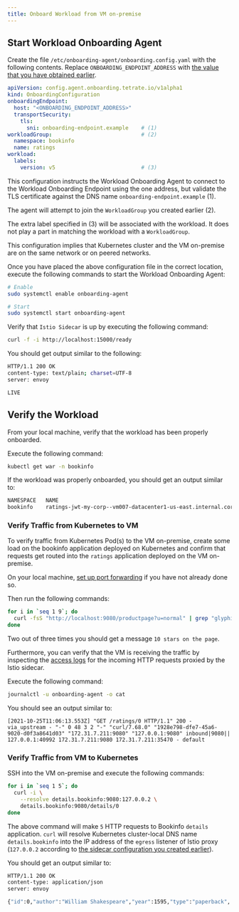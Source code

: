 ```yaml
---
title: Onboard Workload from VM on-premise
---
```


## Start Workload Onboarding Agent

Create the file `/etc/onboarding-agent/onboarding.config.yaml` with the following contents.
Replace `ONBOARDING_ENDPOINT_ADDRESS` with [the value that you have obtained earlier](../aws-ec2/enable-workload-onboarding#verify-the-workload-onboarding-endpoint).

```yaml
apiVersion: config.agent.onboarding.tetrate.io/v1alpha1
kind: OnboardingConfiguration
onboardingEndpoint:
  host: "<ONBOARDING_ENDPOINT_ADDRESS>"
  transportSecurity:
    tls:
      sni: onboarding-endpoint.example    # (1)
workloadGroup:                            # (2)
  namespace: bookinfo
  name: ratings
workload:
  labels:
    version: v5                           # (3)
```

This configuration instructs the Workload Onboarding Agent to connect
to the Workload Onboarding Endpoint using the one address, but validate
the TLS certificate against the DNS name `onboarding-endpoint.example` (1).

The agent will attempt to join the `WorkloadGroup` you created earlier (2).

The extra label specified in (3) will be associated with the workload.
It does not play a part in matching the workload with a `WorkloadGroup`.

This configuration implies that Kubernetes cluster and the VM on-premise
are on the same network or on peered networks.

Once you have placed the above configuration file in the correct
location, execute the following commands to start the Workload Onboarding Agent:

```bash
# Enable
sudo systemctl enable onboarding-agent

# Start
sudo systemctl start onboarding-agent
```

Verify that `Istio Sidecar` is up by executing the following command:

```bash
curl -f -i http://localhost:15000/ready
```

You should get output similar to the following:

```bash
HTTP/1.1 200 OK
content-type: text/plain; charset=UTF-8
server: envoy

LIVE
```

## Verify the Workload 

From your local machine, verify that the workload has been properly onboarded.

Execute the following command:

```bash
kubectl get war -n bookinfo 
```

If the workload was properly onboarded, you should get an output similar to:

```bash
NAMESPACE   NAME                                                           AGENT CONNECTED   AGE
bookinfo    ratings-jwt-my-corp--vm007-datacenter1-us-east.internal.corp   True              1m
```

### Verify Traffic from Kubernetes to VM

To verify traffic from Kubernetes Pod(s) to the VM on-premise, create
some load on the bookinfo application deployed on Kubernetes and confirm
that requests get routed into the `ratings` application deployed on the
VM on-premise.

On your local machine, [set up port forwarding](../aws-ec2/bookinfo) if you have not already done so.

Then run the following commands:

```bash
for i in `seq 1 9`; do
  curl -fsS "http://localhost:9080/productpage?u=normal" | grep "glyphicon-star" | wc -l | awk '{print $1" stars on the page"}'
done
```

Two out of three times you should get a message `10 stars on the page`.

Furthermore, you can verify that the VM is receiving the traffic by inspecting the 
[access logs](https://www.envoyproxy.io/docs/envoy/latest/configuration/observability/access_log/usage)
for the incoming HTTP requests proxied by the Istio sidecar.

Execute the following command:

```bash
journalctl -u onboarding-agent -o cat
```

You should see an output similar to:

```text
[2021-10-25T11:06:13.553Z] "GET /ratings/0 HTTP/1.1" 200 - via_upstream - "-" 0 48 3 2 "-" "curl/7.68.0" "1928e798-dfe7-45a6-9020-d0f3a8641d03" "172.31.7.211:9080" "127.0.0.1:9080" inbound|9080|| 127.0.0.1:40992 172.31.7.211:9080 172.31.7.211:35470 - default
```

### Verify Traffic from VM to Kubernetes

SSH into the VM on-premise and execute the following commands:

```bash
for i in `seq 1 5`; do
  curl -i \
    --resolve details.bookinfo:9080:127.0.0.2 \
    details.bookinfo:9080/details/0
done
```

The above command will make `5` HTTP requests to Bookinfo `details` application.
`curl` will resolve Kubernetes cluster-local DNS name `details.bookinfo`
into the IP address of the `egress` listener of Istio proxy (`127.0.0.2` according
to [the sidecar configuration you created earlier](./configure-workload-onboarding#create-the-sidecar-configuration)).

You should get an output similar to:

```bash
HTTP/1.1 200 OK
content-type: application/json
server: envoy

{"id":0,"author":"William Shakespeare","year":1595,"type":"paperback",   "pages":200,"publisher":"PublisherA","language":"English",   "ISBN-10":"1234567890","ISBN-13":"123-1234567890"}
```
